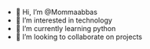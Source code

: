- 👋 Hi, I’m @Mommaabbas
- 👀 I’m interested in technology
- 🌱 I’m currently learning python
- 💞️ I’m looking to collaborate on projects


<!---
Mommaabbas/Mommaabbas is a ✨ special ✨ repository because its `README.md` (this file) appears on your GitHub profile.
You can click the Preview link to take a look at your changes.
--->

